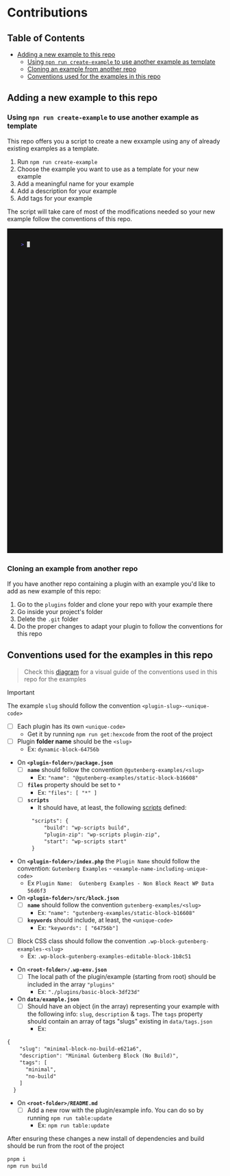 # Contributions

## Table of Contents

- [Adding a new example to this repo](#adding-a-new-example-to-this-repo)
    - [Using `npn run create-example` to use another example as template](#using-npn-run-create-example-to-use-another-example-as-template)
    - [Cloning an example from another repo](#cloning-an-example-from-another-repo)
  - [Conventions used for the examples in this repo ](#conventions-used-for-the-examples-in-this-repo)

## Adding a new example to this repo

### Using `npn run create-example` to use another example as template

This repo offers you a script to create a new exxample using any of already existing examples as a template. 

1. Run `npm run create-example`
1. Choose the example you want to use as a template for your new example
1. Add a meaningful name for your example
1. Add a description for your example
1. Add tags for your example

The script will take care of most of the modifications needed so your new example follow the conventions of this repo.

<img src="./assets/cli/create-example.gif">

### Cloning an example from another repo

If you have another repo containing a plugin with an example you'd like to add as new example of this repo:

1. Go to the `plugins` folder and clone your repo with your example there
1. Go inside your project's folder 
1. Delete the `.git` folder
1. Do the proper changes to adapt your plugin to follow the conventions for this repo

## Conventions used for the examples in this repo 

> Check this [diagram](https://excalidraw.com/#json=apQs7adCZz7h45IayXAA5,k_i_h_XO_sixg7m1ev-2EA) for a visual guide of the conventions used in this repo for the examples

> [!IMPORTANT]
> The example `slug` should follow the convention `<plugin-slug>-<unique-code>`

- [ ] Each plugin has its own `<unique-code>` 
    - Get it by running `npm run get:hexcode` from the root of the project
- [ ] Plugin **folder name** should be the `<slug>`
    - Ex: `dynamic-block-64756b`
- On **`<plugin-folder>/package.json`**
    - [ ] **`name`** should follow the convention `@gutenberg-examples/<slug>` 
        - Ex: `"name": "@gutenberg-examples/static-block-b16608"`
    - [ ] **`files`** property should be set to `*`
        - Ex: `"files": [ "*" ]`
    - [ ] **`scripts`** 
        - It should have, at least, the following [scripts](https://developer.wordpress.org/block-editor/reference-guides/packages/packages-scripts/) defined:
```
        "scripts": {
            "build": "wp-scripts build",
            "plugin-zip": "wp-scripts plugin-zip",
            "start": "wp-scripts start"
        }
```
    
- On **`<plugin-folder>/index.php`** the `Plugin Name` should follow the convention: `Gutenberg Examples` - `<example-name-including-unique-code>`
     - Ex `Plugin Name:  Gutenberg Examples - Non Block React WP Data 56d6f3`
- On **`<plugin-folder>/src/block.json`**
    - [ ] **`name`** should follow the convention `gutenberg-examples/<slug>` 
        - Ex: `"name": "gutenberg-examples/static-block-b16608"`
    - [ ] **`keywords`** should include, at least, the `<unique-code>`
        - Ex: `"keywords": [ "64756b"]`    
- [ ] Block CSS class should follow the convention `.wp-block-gutenberg-examples-<slug>`
    - Ex: `.wp-block-gutenberg-examples-editable-block-1b8c51`    
- On **`<root-folder>/.wp-env.json`**
    - [ ] The local path of the plugin/example (starting from root) should be included in the array `"plugins"` 
        - Ex: `"./plugins/basic-block-3df23d"`
- On **`data/example.json`**
    - [ ] Should have an object (in the array) representing your example with the following info: `slug`, `description` & `tags`. The `tags` property should contain an array of tags "slugs" existing in  `data/tags.json`
        - Ex:

```
{
    "slug": "minimal-block-no-build-e621a6",
    "description": "Minimal Gutenberg Block (No Build)",
    "tags": [
      "minimal",
      "no-build"
    ]
  }
```
- On **`<root-folder>/README.md`**
    - [ ] Add a new row with the plugin/example info. You can do so by running `npm run table:update`
        - Ex: `npm run table:update`

After ensuring these changes a new install of dependencies and build should be run from the root of the project

```
pnpm i
npm run build
```